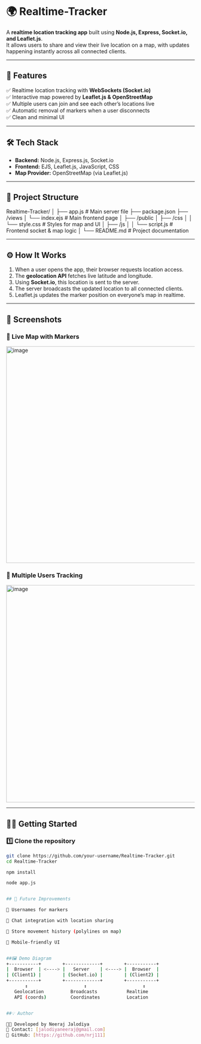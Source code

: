 # 🌍 Realtime-Tracker  

A **realtime location tracking app** built using **Node.js, Express, Socket.io, and Leaflet.js**.  
It allows users to share and view their live location on a map, with updates happening instantly across all connected clients.  

---

## 🚀 Features  

✅ Realtime location tracking with **WebSockets (Socket.io)**  
✅ Interactive map powered by **Leaflet.js & OpenStreetMap**  
✅ Multiple users can join and see each other’s locations live  
✅ Automatic removal of markers when a user disconnects  
✅ Clean and minimal UI  

---

## 🛠️ Tech Stack  

- **Backend:** Node.js, Express.js, Socket.io  
- **Frontend:** EJS, Leaflet.js, JavaScript, CSS  
- **Map Provider:** OpenStreetMap (via Leaflet.js)  

---

## 📂 Project Structure  


Realtime-Tracker/
│
├── app.js # Main server file
├── package.json
├── /views
│ └── index.ejs # Main frontend page
│
├── /public
│ ├── /css
│ │ └── style.css # Styles for map and UI
│ ├── /js
│ │ └── script.js # Frontend socket & map logic
│
└── README.md # Project documentation


---

## ⚙️ How It Works  

1. When a user opens the app, their browser requests location access.  
2. The **geolocation API** fetches live latitude and longitude.  
3. Using **Socket.io**, this location is sent to the server.  
4. The server broadcasts the updated location to all connected clients.  
5. Leaflet.js updates the marker position on everyone’s map in realtime.  

---

## 📸 Screenshots  

### 🔹 Live Map with Markers  
<img width="1137" height="579" alt="image" src="https://github.com/user-attachments/assets/af856e55-fbe1-40b0-8b56-cec868f44bfc" />
  

### 🔹 Multiple Users Tracking  
<img width="1138" height="581" alt="image" src="https://github.com/user-attachments/assets/3ba92c56-2de5-4340-9c7e-7dbe7966416e" />


---

## 🏃‍♂️ Getting Started  

### 1️⃣ Clone the repository  
```bash
git clone https://github.com/your-username/Realtime-Tracker.git
cd Realtime-Tracker

npm install

node app.js


## 🌟 Future Improvements

📌 Usernames for markers

📌 Chat integration with location sharing

📌 Store movement history (polylines on map)

📌 Mobile-friendly UI


##🖼️ Demo Diagram
+-----------+        +-------------+        +-----------+
|  Browser  | <----> |   Server    | <----> |  Browser  |
| (Client1) |        | (Socket.io) |        | (Client2) |
+-----------+        +-------------+        +-----------+
       ↕                     ↕                     ↕
   Geolocation          Broadcasts           Realtime
   API (coords)         Coordinates          Location


##💡 Author

👨‍💻 Developed by Neeraj Jalodiya
📧 Contact: [jalodiyaneeraj@gmail.com]
🔗 GitHub: [https://github.com/nrj111]
